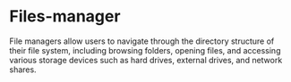 # Files-manager
File managers allow users to navigate through the directory structure of their file system, including browsing folders, opening files, and accessing various storage devices such as hard drives, external drives, and network shares.
